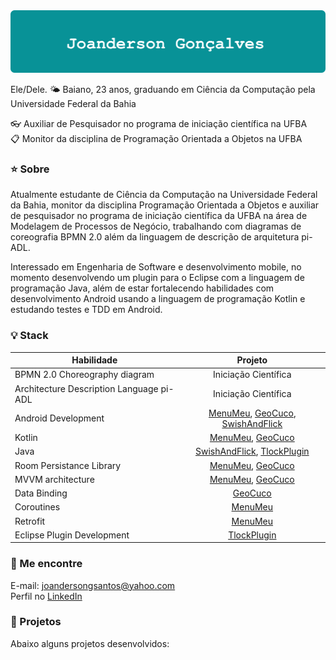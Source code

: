<img src="/name_banner.png"  alt="Joanderson Gonçalves">


Ele/Dele. 🌤️ Baiano, 23 anos, graduando em Ciência da Computação pela Universidade Federal da Bahia  

👓 Auxiliar de Pesquisador no programa de iniciação científica na UFBA  
📋 Monitor da disciplina de Programação Orientada a Objetos na UFBA  

### ⭐ Sobre
Atualmente estudante de Ciência da Computação na Universidade Federal da Bahia, monitor da disciplina Programação Orientada a Objetos e auxiliar de pesquisador no programa de iniciação científica da UFBA na área de Modelagem de Processos de Negócio, trabalhando com diagramas de coreografia BPMN 2.0 além da linguagem de descrição de arquitetura pi-ADL.  

Interessado em Engenharia de Software e desenvolvimento mobile, no momento desenvolvendo um plugin para o Eclipse com a linguagem de programação Java, além de estar fortalecendo habilidades com desenvolvimento Android usando a linguagem de programação Kotlin e estudando testes e TDD em Android.

### 💡 Stack
| Habilidade        | Projeto           |
| ------------- |:-------------:|
| BPMN 2.0 Choreography diagram | Iniciação Científica |
| Architecture Description Language pi-ADL | Iniciação Científica |
| Android Development | [MenuMeu][1], [GeoCuco][3], [SwishAndFlick][4] |
| Kotlin | [MenuMeu][1], [GeoCuco][3] |
| Java | [SwishAndFlick][4], [TlockPlugin][2] |
| Room Persistance Library | [MenuMeu][1], [GeoCuco][3] |
| MVVM architecture | [MenuMeu][1], [GeoCuco][3] |
| Data Binding | [GeoCuco][3] |
| Coroutines | [MenuMeu][1] |
| Retrofit | [MenuMeu][1] |
| Eclipse Plugin Development | [TlockPlugin][2] |

[1]: https://github.com/JoandersonG/MenuMeu
[2]: https://github.com/JoandersonG/tlock-plugin-source
[3]: https://github.com/JoandersonG/GeoCuco
[4]: https://github.com/JoandersonG/swish-and-flick


### 🔎 Me encontre
E-mail: <a href="mailto:joandersongsantos@yahoo.com">joandersongsantos@yahoo.com</a>
<br>
Perfil no <a href="https://www.linkedin.com/in/joanderson-gonçalves-1055351b9">LinkedIn</a>

### 📔 Projetos

Abaixo alguns projetos desenvolvidos:

